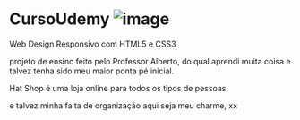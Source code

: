 # CursoUdemy ![image](https://github.com/camiligomes/CursoUdemy/assets/124635963/f8b22803-0cca-4ca5-9ed1-bd882c864969)

 Web Design Responsivo com HTML5 e CSS3 

projeto de ensino feito pelo Professor Alberto, do qual aprendi muita coisa e talvez tenha sido meu maior ponta pé inicial.

Hat Shop é uma loja online para todos os tipos de pessoas.

e talvez minha falta de organização aqui seja meu charme, xx
